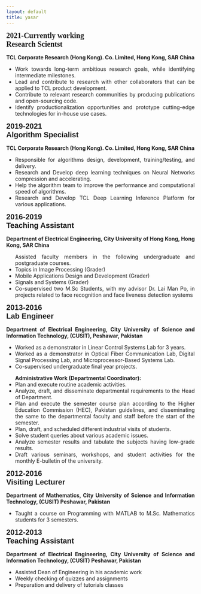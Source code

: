 ```yaml
---
layout: default
title: yasar
---
```

<div class="row">
 <div clss="col-md-4 pull-left">
  <div style="margin-top3%; font-family: 'Oswald', san-serif; font-size: 20px;"><b>2021-Currently working<br>
   Research Scientst </b> </div>
   </div>
  <div class="col-md-8 pull-right">
      <div style="margin-top:3%; text-align:justify;">
    <b>TCL Corporate Research (Hong Kong). Co. Limited, Hong Kong, SAR China</b> <br>
       <ul>
        <li>Work towards long-term ambitious research goals, while identifying intermediate milestones.</li>
        <li>Lead and contribute to research with other collaborators that can be applied to TCL product development.</li>
        <li>Contribute to relevant research communities by producing publications and open-sourcing code.</li>
        <li>Identify productionalization opportunities and prototype cutting-edge technologies for in-house use cases.</li>
        </ul>
       </div>
  </div>
  </div>
   
   
 <div class="row">
 <div class="col-md-4 pull-left">
   <div style="font-family: 'Oswald', sans-serif; font-size: 20px;"><b>2019-2021<br> 	
    Algorithm Specialist</b> </div>
 </div>
 <div class="col-md-8 pull-right">
      <div style="margin-top:3%; text-align:justify;">
      <b>TCL Corporate Research (Hong Kong). Co. Limited, Hong Kong, SAR China</b> <br>
       <ul>
        <li>Responsible for algorithms design, development, training/testing, and delivery.</li>
        <li>Research and Develop deep learning techniques on Neural Networks compression and accelerating.</li>
       <li>Help the algorithm team to improve the performance and computational speed of algorithms.</li>
        <li>Research and Develop TCL Deep Learning Inference Platform for various applications.</li>
        </ul>
       </div>
  </div>
 </div>

 
<div class="row">
 <div class="col-md-4 pull-left">
   <div style="font-family: 'Oswald', sans-serif; font-size: 20px;"><b>2016-2019<br>
    Teaching Assistant</b> 
  </div>
 </div> 
  <div class="col-md-8 pull-right">
      <div style="margin-top:3%; text-align:justify;">
 <b>Department of Electrical Engineering, City University of Hong Kong, Hong Kong, SAR China</b><br>
<ul>
Assisted faculty members in the following undergraduate and postgraduate courses.
<li>Topics in Image Processing (Grader)</li>
<li>Mobile Applications Design and Development (Grader)</li>
<li>Signals and Systems (Grader)</li>
<li>Co-supervised two M.Sc Students, with my advisor Dr. Lai Man Po, in projects related to face recognition and face liveness detection systems</li>
 </ul>
       </div>
 </div>
 </div>

<div class="row">
  <div class="col-md-4 pull-left">
   <div style="font-family: 'Oswald', sans-serif; font-size: 20px;"><b>2013-2016<br>
    Lab Engineer</b>
    </div>
   </div>
 <div class="col-md-8 pull-right">
      <div style="margin-top:3%; text-align:justify;">
<b>Department of Electrical Engineering, City University of Science and Information Technology, (CUSIT), Peshawar, Pakistan </b>
<ul>
<li>Worked as a demonstrator in Linear Control Systems Lab for 3 years.</li>
<li>Worked as a demonstrator in Optical Fiber Communication Lab, Digital Signal Processing Lab, and Microprocessor-Based Systems Lab.</li>
<li>Co-supervised undergraduate final year projects.</li>
 </ul>
       <ul>
<b>Administrative Work (Departmental Coordinator):</b>
<li>Plan and execute routine academic activities.</li>
<li>Analyze, draft, and disseminate departmental requirements to the Head of Department.</li>
<li>Plan and execute the semester course plan according to the Higher Education Commission (HEC), Pakistan guidelines, and disseminating the same to the departmental faculty and staff before the start of the semester.</li>
<li>Plan, draft, and scheduled different industrial visits of students.</li>
<li>Solve student queries about various academic issues.</li>
<li>Analyze semester results and tabulate the subjects having low-grade results.</li>
<li>Draft various seminars, workshops, and student activities for the monthly E-bulletin of the university.</li>
        </ul>
</div>
</div>
</div>

<div class="row">
  <div class="col-md-4 pull-left">
   <div style="font-family: 'Oswald', sans-serif; font-size: 20px;"><b>2012-2016<br> 	
    Visiting Lecturer</b>
    </div>
   </div>
  <div class="col-md-8 pull-right">
      <div style="margin-top:3%; text-align:justify;">
<b>Department of Mathematics, City University of Science and Information Technology, (CUSIT) Peshawar, Pakistan </b>
<ul>
<li>Taught a course on Programming with MATLAB to M.Sc. Mathematics students for 3 semesters.</li>
 </ul>
       </div>
   </div>
 </div>
 
<div class="row">
  <div class="col-md-4 pull-left">
   <div style="font-family: 'Oswald', sans-serif; font-size: 20px;"><b>2012-2013<br>
    Teaching Assistant</b>
    </div>
   </div>
 <div class="col-md-8 pull-right">
      <div style="margin-top:3%; text-align:justify;">
 <b>Department of Electrical Engineering, City University of Science and Information Technology, (CUSIT) Peshawar, Pakistan</b>
<ul>
<li>Assisted Dean of Engineering in his academic work</li>
<li>Weekly checking of quizzes and assignments</li>
<li>Preparation and delivery of tutorials classes</li>
 </ul>
       </div>
  </div>
 </div>



